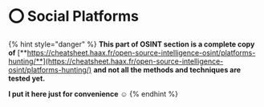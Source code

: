 # ⭕ Social Platforms

{% hint style="danger" %}
**This part of OSINT section is a complete copy of** [**https://cheatsheet.haax.fr/open-source-intelligence-osint/platforms-hunting/**](https://cheatsheet.haax.fr/open-source-intelligence-osint/platforms-hunting/) **and not all the methods and techniques are tested yet.**

**I put it here just for convenience** :relaxed:
{% endhint %}
